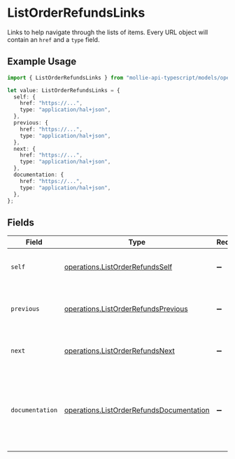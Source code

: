 # ListOrderRefundsLinks

Links to help navigate through the lists of items. Every URL object will contain an `href` and a `type` field.

## Example Usage

```typescript
import { ListOrderRefundsLinks } from "mollie-api-typescript/models/operations";

let value: ListOrderRefundsLinks = {
  self: {
    href: "https://...",
    type: "application/hal+json",
  },
  previous: {
    href: "https://...",
    type: "application/hal+json",
  },
  next: {
    href: "https://...",
    type: "application/hal+json",
  },
  documentation: {
    href: "https://...",
    type: "application/hal+json",
  },
};
```

## Fields

| Field                                                                                                | Type                                                                                                 | Required                                                                                             | Description                                                                                          |
| ---------------------------------------------------------------------------------------------------- | ---------------------------------------------------------------------------------------------------- | ---------------------------------------------------------------------------------------------------- | ---------------------------------------------------------------------------------------------------- |
| `self`                                                                                               | [operations.ListOrderRefundsSelf](../../models/operations/listorderrefundsself.md)                   | :heavy_minus_sign:                                                                                   | The URL to the current set of items.                                                                 |
| `previous`                                                                                           | [operations.ListOrderRefundsPrevious](../../models/operations/listorderrefundsprevious.md)           | :heavy_minus_sign:                                                                                   | The previous set of items, if available.                                                             |
| `next`                                                                                               | [operations.ListOrderRefundsNext](../../models/operations/listorderrefundsnext.md)                   | :heavy_minus_sign:                                                                                   | The next set of items, if available.                                                                 |
| `documentation`                                                                                      | [operations.ListOrderRefundsDocumentation](../../models/operations/listorderrefundsdocumentation.md) | :heavy_minus_sign:                                                                                   | In v2 endpoints, URLs are commonly represented as objects with an `href` and `type` field.           |